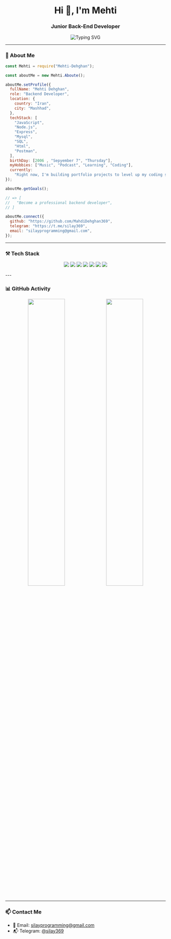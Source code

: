 <h1 align="center">Hi 👋, I'm Mehti</h1>
<h3 align="center">Junior Back-End Developer</h3>

<p align="center">
  <img src="https://readme-typing-svg.herokuapp.com?font=Fira+Code&pause=1000&color=00FF00&center=true&vCenter=true&width=435&lines=Backend+Developer;Node.js+%7C+Express+%7C+MongoDB;Learning+TypeScript+%7C+MySQL;Building+Cool+Projects" alt="Typing SVG" />
</p>

---

### 🧠 About Me
```js
const Mehti = require("Mehti-Dehghan");

const aboutMe = new Mehti.Aboute();

aboutMe.setProfile({
  fullName: "Mehti Dehghan",
  role: "Backend Developer",
  location: {
    country: "Iran",
    city: "Mashhad",
  },
  techStack: [
    "JavaScript",
    "Node.js",
    "Express",
    "Mysql",
    "SQL",
    "Html",
    "Postman",
  ],
  birthDay: [2006 , "Sepyember 7", "Thursday"],
  myHobbies: ["Music", "Podcast", "Learning", "Coding"],
  currently:
    "Right now, I'm building portfolio projects to level up my coding skills and strengthen my dev journey 🚀",
});

aboutMe.getGoals();

// => [
//   "Become a professional backend developer",
// ]

aboutMe.connect({
  github: "https://github.com/MahdiDehghan369",
  telegram: "https://t.me/silay369",
  email: "silayprogramming@gmail.com",
});

```


---

### ⚒️ Tech Stack

<p align="center">
  <img src="https://img.shields.io/badge/JavaScript-F7DF1E?style=for-the-badge&logo=javascript&logoColor=black" />
<!--   <img src="https://img.shields.io/badge/TypeScript-3178C6?style=for-the-badge&logo=typescript&logoColor=white" /> -->
  <img src="https://img.shields.io/badge/Node.js-339933?style=for-the-badge&logo=node.js&logoColor=white" />
  <img src="https://img.shields.io/badge/Express.js-000000?style=for-the-badge&logo=express&logoColor=white" />
  <img src="https://img.shields.io/badge/MongoDB-4EA94B?style=for-the-badge&logo=mongodb&logoColor=white" />
  <img src="https://img.shields.io/badge/MySQL-00758F?style=for-the-badge&logo=mysql&logoColor=white" />
  <img src="https://img.shields.io/badge/HTML5-E34F26?style=for-the-badge&logo=html5&logoColor=white" />
<!--   <img src="https://img.shields.io/badge/CSS3-1572B6?style=for-the-badge&logo=css3&logoColor=white" /> -->
  <img src="https://img.shields.io/badge/Postman-FF6C37?style=for-the-badge&logo=postman&logoColor=white" />
<!--   <img src="https://img.shields.io/badge/Git-F05032?style=for-the-badge&logo=git&logoColor=white" /> -->
<!--   <img src="https://img.shields.io/badge/VS%20Code-007ACC?style=for-the-badge&logo=visual-studio-code&logoColor=white" /> -->
</p>
---

### 📊 GitHub Activity

<p align="center">
  <img src="https://github-readme-stats.vercel.app/api?username=MahdiDehghan369&show_icons=true&theme=chartreuse-dark&hide_border=true" width="48%" />
  <img src="https://github-readme-stats.vercel.app/api/top-langs/?username=MahdiDehghan369&layout=compact&theme=chartreuse-dark&hide_border=true" width="48%" />
</p>

---

### 📫 Contact Me

- 📧 Email: silayprogramming@gmail.com 
- 📬 Telegram: [@silay369](https://t.me/silay369)


